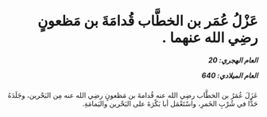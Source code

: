 <h1 dir="rtl">عَزْلُ عُمَر بن الخطَّاب قُدامَةَ بن مَظعونٍ رضِي الله عنهما .</h1>

<h5 dir="rtl">العام الهجري:  20

العام الميلادي: 640

</h5>

<p dir="rtl">عَزَلَ عُمَرُ بن الخطَّاب رضِي الله عنه قُدامةَ بن مَظعونٍ رضِي الله عنه مِن البَحْرين، وجَلَدَهُ حَدًّا في شُرْبِ الخَمرِ، واسْتَعْمَل أبا بَكْرَةَ على البَحْرين واليَمامَةِ.</p></br>
